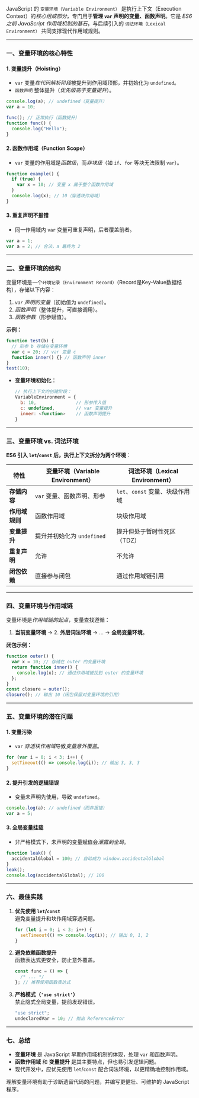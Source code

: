 JavaScript 的 `变量环境（Variable Environment）` 是执行上下文（Execution Context）的*核心组成部分*，专门用于**管理 `var` 声明的变量、函数声明**。它是 _ES6 之前 JavaScript 作用域机制的基石_，与后续引入的 `词法环境（Lexical Environment）` 共同支撑现代作用域规则。

---

### 一、变量环境的核心特性

#### 1. 变量提升（Hoisting）

- `var` 变量*在代码解析阶段*被提升到作用域顶部，并初始化为 `undefined`。
- `函数声明` 整体提升（*优先级高于变量提升*）。

```javascript
console.log(a); // undefined（变量提升）
var a = 10;

func(); // 正常执行（函数提升）
function func() {
  console.log("Hello");
}
```

#### 2. 函数作用域（Function Scope）

- `var` 变量的作用域是*函数级*，而*非块级*（如 `if`、`for` 等块无法限制 `var`）。

```javascript
function example() {
  if (true) {
    var x = 10; // 变量 x 属于整个函数作用域
  }
  console.log(x); // 10（穿透块作用域）
}
```

#### 3. 重复声明不报错

- 同一作用域内 `var` 变量可重复声明，后者覆盖前者。

```javascript
var a = 1;
var a = 2; // 合法，a 最终为 2
```

---

### 二、**变量环境的结构**

变量环境是一个`环境记录（Environment Record）`（Record是Key-Value数据结构），存储以下内容：

1. _`var` 声明的变量_（初始值为 `undefined`）。
2. _函数声明_（整体提升，可直接调用）。
3. _函数参数_（形参赋值）。

**示例：**

```javascript
function test(b) {
  // 形参 b 存储在变量环境
  var c = 20; // var 变量 c
  function inner() {} // 函数声明 inner
}
test(10);
```

- **变量环境初始化**：
  ```javascript
  // 执行上下文的创建阶段：
  VariableEnvironment = {
    b: 10,               // 形参传入值
    c: undefined,        // var 变量提升
    inner: <function>    // 函数声明提升
  }
  ```

---

### 三、**变量环境 vs. 词法环境**

**ES6 引入 `let`/`const` 后，执行上下文拆分为两个环境**：

| **特性**       | 变量环境（Variable Environment） | 词法环境（Lexical Environment） |
| -------------- | -------------------------------- | ------------------------------- |
| **存储内容**   | `var` 变量、函数声明、形参       | `let`、`const` 变量、块级作用域 |
| **作用域规则** | 函数作用域                       | 块级作用域                      |
| **变量提升**   | 提升并初始化为 `undefined`       | 提升但处于暂时性死区（TDZ）     |
| **重复声明**   | 允许                             | 不允许                          |
| **闭包依赖**   | 直接参与闭包                     | 通过作用域链引用                |

---

### 四、变量环境与作用域链

变量环境是*作用域链的起点*，变量查找遵循：

1. **当前变量环境** → 2. **外层词法环境** → ... → **全局变量环境**。

**闭包示例：**

```javascript
function outer() {
  var x = 10; // 存储在 outer 的变量环境
  return function inner() {
    console.log(x); // 通过作用域链找到 outer 的变量环境
  };
}
const closure = outer();
closure(); // 输出 10（闭包保留对变量环境的引用）
```

---

### 五、变量环境的潜在问题

#### 1. 变量污染

- `var` *穿透块作用域*导致*变量意外覆盖*。

```javascript
for (var i = 0; i < 3; i++) {
  setTimeout(() => console.log(i)); // 输出 3, 3, 3
}
```

#### 2. 提升引发的逻辑错误

- 变量未声明先使用，导致 `undefined`。

```javascript
console.log(a); // undefined（而非报错）
var a = 5;
```

#### 3. 全局变量挂载

- 非严格模式下，未声明的变量赋值会*泄露到全局*。

```javascript
function leak() {
  accidentalGlobal = 100; // 自动成为 window.accidentalGlobal
}
leak();
console.log(accidentalGlobal); // 100
```

---

### 六、最佳实践

1. **优先使用 `let`/`const`**  
   避免变量提升和块作用域穿透问题。

   ```javascript
   for (let i = 0; i < 3; i++) {
     setTimeout(() => console.log(i)); // 输出 0, 1, 2
   }
   ```

2. **避免依赖函数提升**  
   函数表达式更安全，防止意外覆盖。

   ```javascript
   const func = () => {
     /* ... */
   }; // 推荐使用函数表达式
   ```

3. **严格模式（`'use strict'`）**  
   禁止隐式全局变量，提前发现错误。
   ```javascript
   "use strict";
   undeclaredVar = 10; // 抛出 ReferenceError
   ```

---

### 七、总结

- **变量环境** 是 JavaScript 早期作用域机制的体现，处理 `var` 和函数声明。
- **函数作用域** 和 **变量提升** 是其主要特点，但也易引发逻辑问题。
- 现代开发中，应优先使用 `let`/`const` 配合词法环境，以更精确地控制作用域。

理解变量环境有助于诊断遗留代码的问题，并编写更健壮、可维护的 JavaScript 程序。
